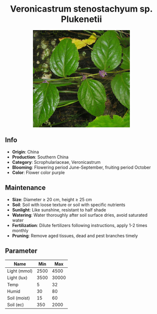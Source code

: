 <h1 align='center'>Veronicastrum stenostachyum sp. Plukenetii</h1>
<p align="center">
    <img 
        align='center'
        width='320'
        src="../images/veronicastrum stenostachyum sp plukenetii.png" 
        alt='Veronicastrum stenostachyum sp. Plukenetii' />
</p>

## Info

 - **Origin**: China
 - **Production**: Southern China
 - **Category**: Scrophulariaceae, Veronicastrum
 - **Blooming**: Flowering period June-September, fruiting period October
 - **Color**: Flower color purple

## Maintenance

 - **Size**: Diameter ≥ 20 cm, height ≥ 25 cm
 - **Soil**: Soil with loose texture or soil with specific nutrients
 - **Sunlight**: Like sunshine, resistant to half shade
 - **Watering**: Water thoroughly after soil surface dries, avoid saturated water
 - **Fertilization**: Dilute fertilizers following instructions, apply 1-2 times monthly
 - **Pruning**: Remove aged tissues, dead and pest branches timely

## Parameter

| Name         | Min  | Max   |
|--------------|------|-------|
| Light (mmol) | 2500 | 4500  |
| Light (lux)  | 3500 | 30000 |
| Temp         | 5    | 32    |
| Humid        | 30   | 80    |
| Soil (moist) | 15   | 60    |
| Soil (ec)    | 350  | 2000  |